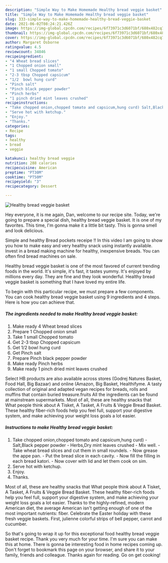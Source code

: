 ```yaml
---
description: "Simple Way to Make Homemade Healthy bread veggie basket"
title: "Simple Way to Make Homemade Healthy bread veggie basket"
slug: 333-simple-way-to-make-homemade-healthy-bread-veggie-basket
date: 2021-06-02T08:24:21.426Z
image: https://img-global.cpcdn.com/recipes/6f73971c3d6071bf/680x482cq70/healthy-bread-veggie-basket-recipe-main-photo.jpg
thumbnail: https://img-global.cpcdn.com/recipes/6f73971c3d6071bf/680x482cq70/healthy-bread-veggie-basket-recipe-main-photo.jpg
cover: https://img-global.cpcdn.com/recipes/6f73971c3d6071bf/680x482cq70/healthy-bread-veggie-basket-recipe-main-photo.jpg
author: Margaret Osborne
ratingvalue: 4.5
reviewcount: 34846
recipeingredient:
- "4 Wheat bread slices"
- "1 Chopped onion small"
- "1 small Chopped tomato"
- "2-3 tbsp Chopped capsicum"
- "1/2  bowl hung curd"
- "Pinch salt"
- "Pinch black pepper powder"
- "Pinch herbs"
- "1 pinch dried mint leaves crushed"
recipeinstructions:
- "Take chopped onion,chopped tomato and capsicum,hung curd) Salt,Black pepper powder Herbs,Dry mint leaves crushed Mix well. Take wheat bread slices and cut them in small roundels. Now grease the appe pan. Put the bread slice in each cavity. Now fill the filling in each bread katori. Now cover with lid and let them cook on sim."
- "Serve hot with ketchup."
- "Enjoy."
- "Thanks."
categories:
- Recipe
tags:
- healthy
- bread
- veggie

katakunci: healthy bread veggie 
nutrition: 288 calories
recipecuisine: American
preptime: "PT30M"
cooktime: "PT50M"
recipeyield: "3"
recipecategory: Dessert

---
```



![Healthy bread veggie basket](https://img-global.cpcdn.com/recipes/6f73971c3d6071bf/680x482cq70/healthy-bread-veggie-basket-recipe-main-photo.jpg)

Hey everyone, it is me again, Dan, welcome to our recipe site. Today, we're going to prepare a special dish, healthy bread veggie basket. It is one of my favorites. This time, I'm gonna make it a little bit tasty. This is gonna smell and look delicious.

Simple and healthy Bread pockets receipe !! In this video I am going to show you how to make easy and very healthy snack using instantly available. Invest in a bread making machine for healthy, inexpensive breads. You can often find bread machines on sale.

Healthy bread veggie basket is one of the most favored of current trending foods in the world. It's simple, it's fast, it tastes yummy. It's enjoyed by millions every day. They are fine and they look wonderful. Healthy bread veggie basket is something that I have loved my entire life.


To begin with this particular recipe, we must prepare a few components. You can cook healthy bread veggie basket using 9 ingredients and 4 steps. Here is how you can achieve that.

<!--inarticleads1-->

##### The ingredients needed to make Healthy bread veggie basket:

1. Make ready 4 Wheat bread slices
1. Prepare 1 Chopped onion small
1. Take 1 small Chopped tomato
1. Get 2-3 tbsp Chopped capsicum
1. Get 1/2  bowl hung curd
1. Get Pinch salt
1. Prepare Pinch black pepper powder
1. Make ready Pinch herbs
1. Make ready 1 pinch dried mint leaves crushed


Select HB products are also available across stores (Godrej Natures Basket, Food Hall, Big Bazaar) and online (Amazon, Big Basket, Healthifyme. A tasty collection of original and adapted vegan recipes for breads, rolls and muffins that contain buried treasure.fruits All the ingredients can be found at mainstream supermarkets. Most of all, these are healthy snacks that What people think about A Tisket, A Tasket, A Fruits &amp; Veggie Bread Basket. These healthy fiber-rich foods help you feel full, support your digestive system, and make achieving your weight loss goals a lot easier. 

<!--inarticleads2-->

##### Instructions to make Healthy bread veggie basket:

1. Take chopped onion,chopped tomato and capsicum,hung curd) - Salt,Black pepper powder - Herbs,Dry mint leaves crushed - Mix well. - Take wheat bread slices and cut them in small roundels. - Now grease the appe pan. - Put the bread slice in each cavity. - Now fill the filling in each bread katori. - Now cover with lid and let them cook on sim.
1. Serve hot with ketchup.
1. Enjoy.
1. Thanks.


Most of all, these are healthy snacks that What people think about A Tisket, A Tasket, A Fruits &amp; Veggie Bread Basket. These healthy fiber-rich foods help you feel full, support your digestive system, and make achieving your weight loss goals a lot easier. Thanks to the highly-refined, modern American diet, the average American isn&#39;t getting enough of one of the most important nutrients: fiber. Celebrate the Easter holiday with these fresh veggie baskets. First, julienne colorful strips of bell pepper, carrot and cucumber. 

So that's going to wrap it up for this exceptional food healthy bread veggie basket recipe. Thank you very much for your time. I'm sure you can make this at home. There is gonna be interesting food in home recipes coming up. Don't forget to bookmark this page on your browser, and share it to your family, friends and colleague. Thanks again for reading. Go on get cooking!
